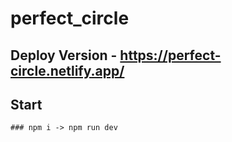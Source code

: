 # perfect_circle

## Deploy Version - https://perfect-circle.netlify.app/

## Start
	### npm i -> npm run dev
